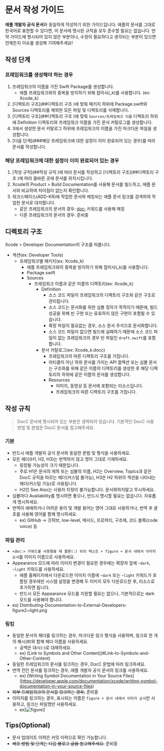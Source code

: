 # 문서 작성 가이드

**애플 개발자 공식 문서**와 동일하게 작성하기 위한 가이드입니다. 애플의 문서를 그대로 한국어로 표현할 수 있다면, 이 문서에 명시된 규칙을 모두 준수할 필요는 없습니다.  만약 가이드에 명시되어 있지 않은 부분이나, 수정이 필요하다고 생각되는 부분이 있으면 언제든지 이슈를 생성해 기여해주세요!

## 작성 단계 

### 프레임워크를 생성해야 하는 경우

1. 프레임워크의 이름을 가진 Swift Package를 생성합니다.
   - 애플 프레임워크와의 중복을 방지하기 위해 접미사(_k)를 사용합니다. (ex: Xcode_k)
2. [디렉토리 구조](##디렉토리 구조 )에 맞춰 패키지 하위에 Package.swift와 Sources 디렉토리를 제외한 모든 파일 및 디렉토리를 삭제합니다.
3. [디렉토리 구조](##디렉토리 구조 )에 맞춰 `Sources/프레임워크 이름` 디렉토리 하위에 Definition 디렉토리와 프레임워크 이름을 가진 문서 카탈로그를 생성합니다.
4. 3에서 생성한 문서 카탈로그 하위에 프레임워크의 이름을 가진 마크다운 파일을 생성합니다.
5. [다음 단계](###해당 프레임워크에 대한 설정이 이미 완료되어 있는 경우)를 따라 문서를 작성합니다.

### 해당 프레임워크에 대한 설정이 이미 완료되어 있는 경우

1. [작성 규칙](##작성 규칙 )에 따라 문서를 작성하고 [디렉토리 구조](##디렉토리 구조 )에 따라 올바른 곳에 문서를 위치시킵니다.
2. Xcode의 Product > Build Documentation를 사용해 문서를 빌드하고, 애플 문서와 비교하여 차이점이 없는지 확인합니다.
3. 워크스페이스(ADD-KR)에 작업한 문서와 매칭되는 애플 문서 링크를 검색하여 작업한 문서로 대치합니다.
   - 같은 프레임워크의 문서의 경우: <doc:> 키워드를 사용해 매칭
   - 다른 프레임워크의 문서의 경우: 준비중

## 디렉토리 구조 

Xcode > Developer Documentation의 구조를 따릅니다.

- 섹션(ex: Developer Tools)
  - 프레임워크별 패키지(ex: Xcode_k)
    - 애플 프레임워크와의 중복을 방지하기 위해 접미사(_k)를 사용합니다.
    - Package.swift
    - Sources
      - 프레임워크 이름과 같은 이름의 디렉토리(ex: Xcode_k)
        - Definition
          - 소스 코드 파일이 프레임워크의 디렉토리 구조와 같은 구조로 관리됩니다.
          - 소스 코드는 문서화를 위한 심볼 정의가 목적이기 때문에, 빌드 성공을 위해 빈 구현 또는 유효하지 않은 구현이 포함될 수 있습니다.
          - 확장 파일이 필요없는 경우, 소스 문서 주석으로 문서화합니다.
          - 소스 코드 파일이 없으면 빌드에 실패하기 때문에 소스 코드 파일이 없는 프레임워크의 경우 빈 파일인 `draft.swift`를 포함합니다.
        - 문서 카탈로그(ex: Xcode_k.docc)
          - 프레임워크의 따른 디렉토리 구조를 가집니다.
          - 아티클이 아닌 하위 문서를 가지는 API 컬렉션 또는 심볼 문서는 구조화를 위해 같은 이름의 디렉토리를 생성한 후 해당 디렉토리의 하위에 같은 이름의 문서를 생성합니다.
          - Resources
            - 이미지, 동영상 등 문서에 포함되는 리소스입니다.
            - 프레임워크의 따른 디렉토리 구조를 가집니다.

## 작성 규칙 

> DocC 문서에 명시되어 있는 부분은 생략되어 있습니다. 기본적인 DocC 사용 방법 및 문법은 DocC 문서를 참고해주세요.

### 기본

- 반드시 애플 개발자 공식 문서와 동일한 문법 및 형식을 사용하세요.
- 모든 헤더(H1, H2, H3)는 번역하지 않고 영어 그대로 기재하세요.
  - 링킹될 가능성이 크기 때문입니다.
  - 주로 H1은 문서의 제목 또는 심볼의 이름, H2는 Overview, Topics과 같은 DocC 규칙을 따르는 헤더(커스텀 불가능), H3은 H2 하위의 섹션을 나타내는 헤더(커스텀 가능)로 사용됩니다.
  - H2인 See Also는 사용자 지정이 불가능합니다. 문서화하지말고 무시하세요.
- 심볼마다 Availability를 명시하면 좋으나, 반드시 명시할 필요는 없습니다. 자유롭게 명시하세요.
- 번역이 애매하거나 어려운 용어 및 개발 용어는 영어 그대로 사용하거나, 번역 후 괄호를 사용해 영어를 함께 명시하세요.
  - ex) GitHub -> 깃허브, low-level, 메서드, 프로퍼티, 구조체, 코드 블록(code voice) 등

### 파일 관리

-  `<doc:> 키워드를 사용했을 때 콜론(:) 뒤의 텍스트 + figure + 문서 내에서 이미지 순서`를 이미지 이름으로 사용하세요.
  - Appearance 모드에 따라 이미지 변경이 필요한 경우에는 확장자 앞에 `~dark`, `~light` 키워드를 사용하세요.
    - 애플 홈페이지에서 다운로드한 이미지 이름에 `~dark` 또는 `~light` 키워드가 포함된 경우에만 시스템 설정을 변경해 두 이미지 모두 다운로드한 후, 리소스로 추가하면 됩니다.
    - 반드시 모든 Appearance 모드를 지원할 필요는 없으나, 기본적으로는 dark 모드를 사용해야 합니다.
  - ex) Distributing-Documentation-to-External-Developers-figure2~light.png

### 링킹

- 동일한 문서의 헤더를 링크하는 경우, 마크다운 링크 형식을 사용하며, 링크로 한 개의 해시(#)와 함께 헤더 이름을 사용하세요.
  - 공백은 대시(-)로 대체하세요. 
  - ex) \[Link to Symbols and Other Content](#Link-to-Symbols-and-Other-Content)
- 동일한 프레임워크의 문서를 링크하는 경우, DocC 문법에 따라 링크하세요.
- 번역 전인 문서를 링크하는 경우, 애플 개발자 공식 문서의 링크를 사용하세요.
  - ex) \[Writing Symbol Documentation in Your Source Files](https://developer.apple.com/documentation/xcode/writing-symbol-documentation-in-your-source-files)
- ~~외부 프레임워크의 문서를 링크하는 경우,~~ 준비중
- 이미지를 링크하는 경우, 표시되는 이름은 `figure + 문서 내에서 이미지 순서`만 사용하고, 링크는 파일명만 사용하세요.
  - ex)![figure2](Distributing-Documentation-to-External-Developers-figure2)

## Tips(Optional)

- 문서 업데이트 이력은 커밋 이력으로 확인 가능합니다.
- ~~배포 방법 및 단계는 다음 블로그 글을 참고해주세요.~~ 준비중